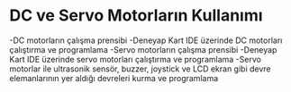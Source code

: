 # DC ve Servo Motorların Kullanımı 
-DC motorların çalışma prensibi
-Deneyap Kart IDE üzerinde DC motorları çalıştırma ve programlama
-Servo motorların çalışma prensibi
-Deneyap Kart IDE üzerinde servo motorları çalıştırma ve programlama
-Servo motorlar ile ultrasonik sensör, buzzer, joystick ve LCD ekran gibi devre elemanlarının yer aldığı devreleri kurma ve programlama
